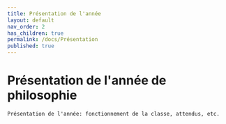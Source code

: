 ```yaml
---
title: Présentation de l'année
layout: default
nav_order: 2
has_children: true
permalink: /docs/Présentation
published: true
---
```


# Présentation de l'année de philosophie

```Présentation de l'année: fonctionnement de la classe, attendus, etc.```

